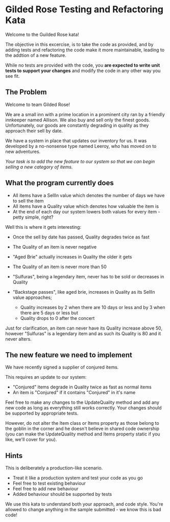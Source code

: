 # Gilded Rose Testing and Refactoring Kata

Welcome to the Guilded Rose kata!

The objective in this excercise, is to take the code as provided, and by adding tests and refactoring the code make it more maintainable, leading to the addtion of a new feature.

While no tests are provided with the code, you **are expected to write unit tests to support your changes** and modify the code in any other way you see fit.

## The Problem

Welcome to team Gilded Rose!

We are a small inn with a prime location in a prominent city ran by a friendly innkeeper named Allison. We also buy and sell only the finest goods. Unfortunately, our goods are constantly degrading in quality as they approach their sell by date.

We have a system in place that updates our inventory for us. It was developed by a no-nonsense type named Leeroy, who has moved on to new adventures.

*Your task is to add the new feature to our system so that we can begin selling a new category of items.*

## What the program currently does

- All items have a SellIn value which denotes the number of days we have to sell the item
- All items have a Quality value which denotes how valuable the item is
- At the end of each day our system lowers both values for every item - petty simple, right?

Well this is where it gets interesting:

- Once the sell by date has passed, Quality degrades twice as fast
- The Quality of an item is never negative
- "Aged Brie" actually increases in Quality the older it gets
- The Quality of an item is never more than 50
- "Sulfuras", being a legendary item, never has to be sold or decreases in Quality

- "Backstage passes", like aged brie, increases in Quality as its SellIn value approaches;
  - Quality increases by 2 when there are 10 days or less and by 3 when there are 5 days or less but
  - Quality drops to 0 after the concert

Just for clarification, an item can never have its Quality increase above 50, however "Sulfuras" is a
legendary item and as such its Quality is 80 and it never alters.

## The new feature we need to implement

We have recently signed a supplier of conjured items.

This requires an update to our system:

- "Conjured" items degrade in Quality twice as fast as normal items
- An item is "Conjured" if it contains "Conjured" in it's name

Feel free to make any changes to the UpdateQuality method and add any new code as long as everything
still works correctly. Your changes should be supported by appropriate tests.

However, do not alter the Item class or Items property as those belong to the
goblin in the corner and he doesn't believe in shared code ownership (you can make the UpdateQuality method and Items property static if you like, we'll cover for you).

## Hints

This is deliberately a production-like scenario.

- Treat it like a production system and test your code as you go
- Feel free to test existing behaviour
- Feel free to add new behaviour
- Added behaviour should be supported by tests

We use this kata to understand both your approach, and code style.
You're allowed to change anything in the sample submitted - we know this is bad code!
